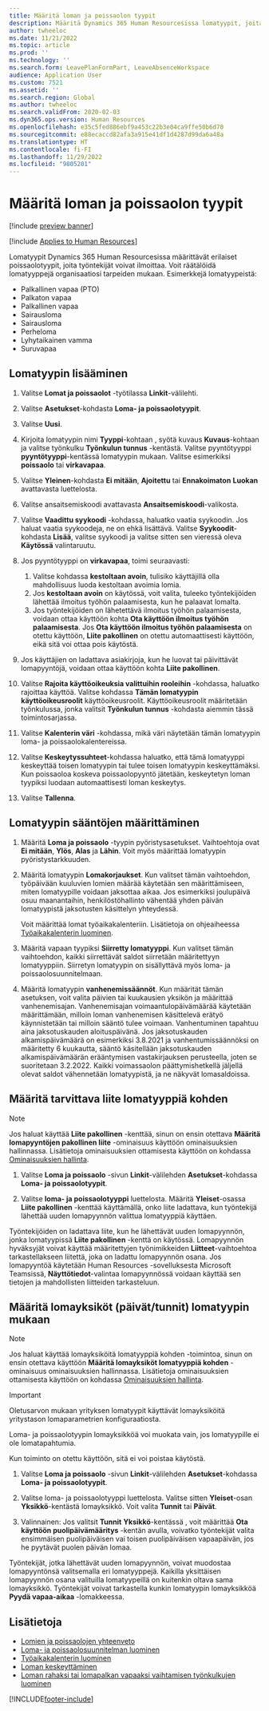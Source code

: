 ```yaml
---
title: Määritä loman ja poissaolon tyypit
description: Määritä Dynamics 365 Human Resourcesissa lomatyypit, joita työntekijät voivat valita.
author: twheeloc
ms.date: 11/21/2022
ms.topic: article
ms.prod: ''
ms.technology: ''
ms.search.form: LeavePlanFormPart, LeaveAbsenceWorkspace
audience: Application User
ms.custom: 7521
ms.assetid: ''
ms.search.region: Global
ms.author: twheeloc
ms.search.validFrom: 2020-02-03
ms.dyn365.ops.version: Human Resources
ms.openlocfilehash: e35c5fed886ebf9a453c22b3e04ca9ffe50b6d70
ms.sourcegitcommit: e88ecaccd82afa3a915e41df1d4287d99da6a48a
ms.translationtype: HT
ms.contentlocale: fi-FI
ms.lasthandoff: 11/29/2022
ms.locfileid: "9805201"
---
```

# <a name="configure-leave-and-absence-types"></a>Määritä loman ja poissaolon tyypit

[!include [preview banner](../includes/preview-banner.md)]

[!include [Applies to Human Resources](../includes/applies-to-hr.md)]

Lomatyypit Dynamics 365 Human Resourcesissa määrittävät erilaiset poissaolotyypit, joita työntekijät voivat ilmoittaa. Voit räätälöidä lomatyyppejä organisaatiosi tarpeiden mukaan. Esimerkkejä lomatyypeistä:

- Palkallinen vapaa (PTO)
- Palkaton vapaa
- Palkallinen vapaa
- Sairausloma
- Sairausloma
- Perheloma
- Lyhytaikainen vamma
- Suruvapaa

## <a name="add-a-leave-type"></a>Lomatyypin lisääminen

1. Valitse **Lomat ja poissaolot** -työtilassa **Linkit**-välilehti.
2. Valitse **Asetukset**-kohdasta **Loma- ja poissaolotyypit**.
3. Valitse **Uusi**.
4. Kirjoita lomatyypin nimi **Tyyppi**-kohtaan , syötä kuvaus **Kuvaus**-kohtaan ja valitse työnkulku **Työnkulun tunnus** -kentästä. Valitse pyyntötyyppi **pyyntötyyppi**-kentässä lomatyypin mukaan. Valitse esimerkiksi **poissaolo** tai **virkavapaa**.
5. Valitse **Yleinen**-kohdasta **Ei mitään**, **Ajoitettu** tai **Ennakoimaton** **Luokan** avattavasta luettelosta.
6. Valitse ansaitsemiskoodi avattavasta **Ansaitsemiskoodi**-valikosta.
7. Valitse **Vaadittu syykoodi** -kohdassa, haluatko vaatia syykoodin. Jos haluat vaatia syykoodeja, ne on ehkä lisättävä. Valitse **Syykoodit**-kohdasta **Lisää**, valitse syykoodi ja valitse sitten sen vieressä oleva **Käytössä** valintaruutu.
8. Jos pyyntötyyppi on **virkavapaa**, toimi seuraavasti:

      1. Valitse kohdassa **kestoltaan avoin**, tulisiko käyttäjillä olla mahdollisuus luoda kestoltaan avoimia lomia.
      2. Jos **kestoltaan avoin** on käytössä, voit valita, tuleeko työntekijöiden lähettää ilmoitus työhön palaamisesta, kun he palaavat lomalta.
      3. Jos työntekijöiden on lähetettävä ilmoitus työhön palaamisesta, voidaan ottaa käyttöön kohta **Ota käyttöön ilmoitus työhön palaamisesta**. Jos **Ota käyttöön ilmoitus työhön palaamisesta** on otettu käyttöön, **Liite pakollinen** on otettu automaattisesti käyttöön, eikä sitä voi ottaa pois käytöstä.

9. Jos käyttäjien on ladattava asiakirjoja, kun he luovat tai päivittävät lomapyyntöjä, voidaan ottaa käyttöön kohta **Liite pakollinen**.
10. Valitse **Rajoita käyttöoikeuksia valittuihin rooleihin** -kohdassa, haluatko rajoittaa käyttöä. Valitse kohdassa **Tämän lomatyypin käyttöoikeusroolit** käyttöoikeusroolit. Käyttöoikeusroolit määritetään työnkulussa, jonka valitsit **Työnkulun tunnus** -kohdasta aiemmin tässä toimintosarjassa.
11. Valitse **Kalenterin väri** -kohdassa, mikä väri näytetään tämän lomatyypin loma- ja poissaolokalentereissa.
11. Valitse **Keskeytyssuhteet**-kohdassa haluatko, että tämä lomatyyppi keskeyttää toisen lomatyypin tai tulee toisen lomatyypin keskeyttämäksi. Kun poissaoloa koskeva poissaolopyyntö jätetään, keskeytetyn loman tyypiksi luodaan automaattisesti loman keskeytys.
12. Valitse **Tallenna**.

## <a name="configure-leave-type-rules"></a>Lomatyypin sääntöjen määrittäminen

1. Määritä **Loma ja poissaolo** -tyypin pyöristysasetukset. Vaihtoehtoja ovat **Ei mitään**, **Ylös**, **Alas** ja **Lähin**. Voit myös määrittää lomatyypin pyöristystarkkuuden.
2. Määritä lomatyypin **Lomakorjaukset**. Kun valitset tämän vaihtoehdon, työpäivään kuuluvien lomien määrää käytetään sen määrittämiseen, miten lomatyypille voidaan jaksottaa aikaa. Jos esimerkiksi joulupäivä osuu maanantaihin, henkilöstöhallinto vähentää yhden päivän lomatyypistä jaksotusten käsittelyn yhteydessä.

   Voit määrittää lomat työaikakalenteriin. Lisätietoja on ohjeaiheessa [Työaikakalenterin luominen](hr-leave-and-absence-working-time-calendar.md).
   
 3. Määritä vapaan tyypiksi **Siirretty lomatyyppi**. Kun valitset tämän vaihtoehdon, kaikki siirrettävät saldot siirretään määritettyyn lomatyyppiin. Siirretyn lomatyypin on sisällyttävä myös loma- ja poissaolosuunnitelmaan. 
 
4. Määritä lomatyypin **vanhenemissäännöt**. Kun määrität tämän asetuksen, voit valita päivien tai kuukausien yksikön ja määrittää vanhenemisajan. Vanhenemisajan voimaantulopäivämäärää käytetään määrittämään, milloin loman vanhenemisen käsittelevä erätyö käynnistetään tai milloin sääntö tulee voimaan. Vanhentuminen tapahtuu aina jaksotuskauden aloituspäivänä. Jos jaksotuskauden alkamispäivämäärä on esimerkiksi 3.8.2021 ja vanhentumissäännöksi on määritetty 6 kuukautta, sääntö käsitellään jaksotuskauden alkamispäivämäärän erääntymisen vastakirjauksen perusteella, joten se suoritetaan 3.2.2022. Kaikki voimassaolon päättymishetkellä jäljellä olevat saldot vähennetään lomatyypistä, ja ne näkyvät lomasaldoissa.
 
## <a name="configure-the-required-attachment-per-leave-type"></a>Määritä tarvittava liite lomatyyppiä kohden

> [!NOTE]
> Jos haluat käyttää **Liite pakollinen** -kenttää, sinun on ensin otettava **Määritä lomapyyntöjen pakollinen liite** -ominaisuus käyttöön ominaisuuksien hallinnassa. Lisätietoja ominaisuuksien ottamisesta käyttöön on kohdassa [Ominaisuuksien hallinta](hr-admin-manage-features.md).

1. Valitse **Loma ja poissaolo** -sivun **Linkit**-välilehden **Asetukset**-kohdassa **Loma- ja poissaolotyypit**.

2. Valitse **loma- ja poissaolotyyppi** luettelosta. Määritä **Yleiset**-osassa **Liite pakollinen** -kenttää käyttämällä, onko liite ladattava, kun työntekijä lähettää uuden lomapyynnön valittua lomatyyppiä käyttäen. 

Työntekijöiden on ladattava liite, kun he lähettävät uuden lomapyynnön, jonka lomatyypissä **Liite pakollinen** -kenttä on käytössä. Lomapyynnön hyväksyjät voivat käyttää määritettyjen työnimikkeiden **Liitteet**-vaihtoehtoa tarkastellakseen liitettä, joka on ladattu lomapyynnön osana. Jos lomapyyntöä käytetään Human Resources -sovelluksesta Microsoft Teamsissä, **Näyttötiedot**-valintaa lomapyynnössä voidaan käyttää sen tietojen ja mahdollisten liitteiden tarkasteluun.

## <a name="configure-leave-units-hoursdays-per-leave-type"></a>Määritä lomayksiköt (päivät/tunnit) lomatyypin mukaan

> [!NOTE]
> Jos haluat käyttää lomayksiköitä lomatyyppiä kohden -toimintoa, sinun on ensin otettava käyttöön **Määritä lomayksiköt lomatyyppiä kohden** -ominaisuus ominaisuuksien hallinnassa. Lisätietoja ominaisuuksien ottamisesta käyttöön on kohdassa [Ominaisuuksien hallinta](hr-admin-manage-features.md).

> [!IMPORTANT]
> Oletusarvon mukaan yrityksen lomatyypit käyttävät lomayksiköitä yritystason lomaparametrien konfiguraatiosta.
> 
> Loma- ja poissaolotyypin lomayksikköä voi muokata vain, jos lomatyypille ei ole lomatapahtumia.
> 
> Kun toiminto on otettu käyttöön, sitä ei voi poistaa käytöstä.

1. Valitse **Loma ja poissaolo** -sivun **Linkit**-välilehden **Asetukset**-kohdassa **Loma- ja poissaolotyypit**.

2. Valitse loma- ja poissaolotyyppi luettelosta. Valitse sitten **Yleiset**-osan **Yksikkö**-kentästä lomayksikkö. Voit valita **Tunnit** tai **Päivät**.

3. Valinnainen: Jos valitsit **Tunnit** **Yksikkö**-kentässä , voit määrittää **Ota käyttöön puolipäivämääritys** -kentän avulla, voivatko työntekijät valita ensimmäisen puolipäiväisen vai toisen puolipäiväisen vapaapäivän, jos he pyytävät puolen päivän lomaa.

Työntekijät, jotka lähettävät uuden lomapyynnön, voivat muodostaa lomapyyntönsä valitsemalla eri lomatyyppejä. Kaikilla yksittäisen lomapyynnön osana valituilla lomatyypeillä on kuitenkin oltava sama lomayksikkö. Työntekijät voivat tarkastella kunkin lomatyypin lomayksikköä **Pyydä vapaa-aikaa** -lomakkeessa.

## <a name="see-also"></a>Lisätietoja

- [Lomien ja poissaolojen yhteenveto](hr-leave-and-absence-overview.md)
- [Loma- ja poissaolosuunnitelman luominen](hr-leave-and-absence-plans.md)
- [Työaikakalenterin luominen](hr-leave-and-absence-working-time-calendar.md)
- [Loman keskeyttäminen](hr-leave-and-absence-suspend-leave.md)
- [Loman rahaksi tai lomapalkan vapaaksi vaihtamisen työnkulkujen luominen](hr-leave-and-absence-buy-sell-workflow.md)



[!INCLUDE[footer-include](../includes/footer-banner.md)]

